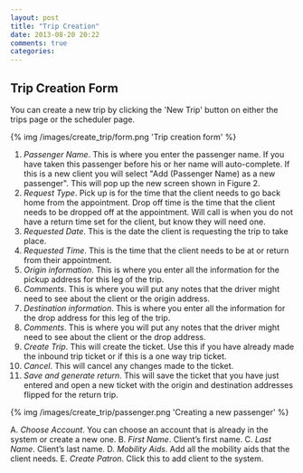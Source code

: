 ```yaml
---
layout: post
title: "Trip Creation"
date: 2013-08-20 20:22
comments: true
categories:
---
```


## Trip Creation Form

You can create a new trip by clicking the 'New Trip' button on either the trips page or the scheduler page.

{% img /images/create_trip/form.png 'Trip creation form' %}

1. *Passenger Name*. This is where you enter the passenger name. If you have taken this passenger before his or her name will auto-complete. If this is a new client you will select "Add (Passenger Name) as a new passenger". This will pop up the new screen shown in Figure 2.
2. *Request Type*.  Pick up is for the time that the client needs to go back home from the appointment. Drop off time is the time that the client needs to be dropped off at the appointment. Will call is when you do not have a return time set for the client, but know they will need one.
3. *Requested Date*. This is the date the client is requesting the trip to take place.
4. *Requested Time*. This is the time that the client needs to be at or return from their appointment.
5. *Origin information*. This is where you enter all the information for the pickup address for this leg of the trip.
6. *Comments*. This is where you will put any notes that the driver might need to see about the client or the origin address.
7. *Destination information*. This is where you enter all the information for the drop address for this leg of the trip.
8. *Comments*. This is where you will put any notes that the driver might need to see about the client or the drop address.
9. *Create Trip*. This will create the ticket. Use this if you have already made the inbound trip ticket or if this is a one way trip ticket.
10. *Cancel*. This will cancel any changes made to the ticket.
11. *Save and generate return*. This will save the ticket that you have just entered and open a new ticket with the origin and destination addresses flipped for the return trip.

{% img /images/create_trip/passenger.png 'Creating a new passenger' %}

A. *Choose Account*. You can choose an account that is already in the system or create a new one.
B. *First Name*. Client’s first name.
C. *Last Name*. Client’s last name.
D. *Mobility Aids*. Add all the mobility aids that the client needs.
E. *Create Patron*. Click this to add client to the system.


